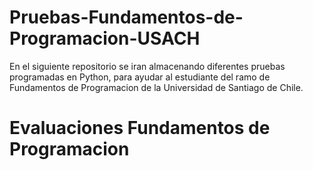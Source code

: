 # Pruebas-Fundamentos-de-Programacion-USACH
En el siguiente repositorio se iran almacenando diferentes pruebas programadas en Python, para ayudar al estudiante del ramo de Fundamentos de Programacion de la Universidad de Santiago de Chile. 
<h1>Evaluaciones Fundamentos de Programacion</h1>
